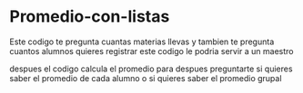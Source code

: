 # Promedio-con-listas

Este codigo te pregunta cuantas materias llevas y tambien te pregunta cuantos alumnos quieres registrar este codigo le podria servir a un maestro

despues el codigo calcula el promedio 
para despues preguntarte si quieres saber el promedio de cada alumno o 
si quieres saber el promedio grupal 


